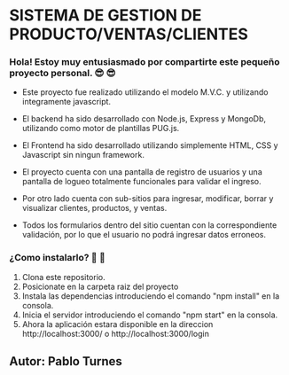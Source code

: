 # **SISTEMA DE GESTION DE PRODUCTO/VENTAS/CLIENTES**

### **Hola! Estoy muy entusiasmado por compartirte este pequeño proyecto personal.** :sunglasses: :sunglasses:
- Este proyecto fue realizado utilizando el modelo M.V.C. y utilizando integramente javascript.
- El backend ha sido desarrollado con Node.js, Express y MongoDb,  utilizando como motor de plantillas PUG.js.
- El Frontend ha sido desarrollado utilizando simplemente HTML, CSS y Javascript sin ningun framework. 

- El proyecto cuenta con una pantalla de registro de usuarios y una pantalla de logueo totalmente funcionales para validar el ingreso.
- Por otro lado cuenta con sub-sitios para ingresar, modificar, borrar y visualizar clientes, productos, y ventas. 
- Todos los formularios dentro del sitio cuentan con la correspondiente validación, por lo que el usuario no podrá ingresar datos erroneos. 

### **¿Como instalarlo?** :wrench: :wrench:

1. Clona este repositorio.
2. Posicionate en la carpeta raiz del proyecto
3. Instala las dependencias introduciendo el comando "npm install" en la consola.
4. Inicia el servidor introduciendo el comando "npm start" en la consola.
5. Ahora la aplicación estara disponible en la direccion http://localhost:3000/ o http://localhost:3000/login


## Autor: Pablo Turnes
